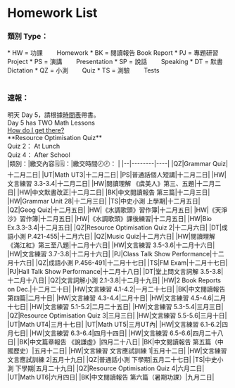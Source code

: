 # Homework List
<h3>類別 Type：</h3>
*   HW = 功課　　 Homework
*   BK = 閱讀報告 Book Report
*   PJ = 專題研習 Project
*   PS = 演講　　 Presentation
*   SP = 說話　　 Speaking
*   DT = 默書　　 Dictation
*   QZ = 小測　　 Quiz
*   TS = 測驗　　 Tests
<br/>
<br/>
<h3>速報： </h3>
明天 Day 5，請根據<a href="https://class2b-6h3a.onrender.com/docs/timetable_and_calandar">時間表</a>帶書。
<br/>Day 5 has TWO Math Lessons
<br/><a href="https://class2b-6h3a.onrender.com/docs/post">How do I get there?</a>
<br/>**Resource Optimisation Quiz** 
<br/>Quiz 2： At Lunch 
<br/>Quiz 4： After School
<br/>
|類別：|繳交內容🗒️🗒️：|繳交時間🕗🕗： |
|--|--------|----|
|QZ|Grammar Quiz|十二月二日|
|UT|Math UT3|十二月二日|
|PS|普通話個人短講|十二月二日|
|HW|文言練習 3.3-3.4|十二月二日|
|HW|閱讀理解 《虞美人》第三、五題|十二月二日|
|HW|中文默書改正|十二月二日|
|BK|中文閱讀報告 第三篇|十二月三日|
|HW|Grammar Unit 28|十二月三日|
|TS|中史小測 上學期|十二月五日|
|QZ|Geog Quiz|十二月五日|
|HW|《水調歌頭》習作簿|十二月五日|
|HW|《天淨沙》習作簿|十二月五日|
|HW|《水調歌頭》課後練習|十二月五日|
|HW|Bio Ex.3.3-3.4|十二月五日|
|QZ|Resource Optimisation Quiz 2|十二月六日|
|DT|成語小測 P.421-455|十二月六日|
|QZ|Music Quiz|十二月六日|
|HW|閱讀理解 《滿江紅》第三至八題|十二月十六日|
|HW|文言練習 3.5-3.6|十二月十六日|
|HW|文言練習 3.7-3.8|十二月十六日|
|PJ|Class Talk Show Performance|十二月十六日|
|QZ|成語小測 P.456-491|十二月十七日|
|TS|FM Exam|十二月十七日|
|PJ|Hall Talk Show Performance|十二月十八日|
|DT|堂上問文言詞解 3.5-3.8|十二月十八日|
|QZ|文言詞解小測 2.1-3.8|十二月十九日|
|HW|2 Book Reports on Dec.|十二月二十日|
|HW|文言練習 4.1-4.2|一月二十七日|
|BK|中文閱讀報告 第四篇|二月十日|
|HW|文言練習 4.3-4.4|二月十日|
|HW|文言練習 4.5-4.6|二月十七日|
|HW|文言練習 5.1-5.2|二月二十五日|
|HW|文言練習 5.3-5.4|三月三日|
|QZ|Resource Optimisation Quiz 3|三月三日|
|HW|文言練習 5.5-5.6|三月十日|
|UT|Math UT4|三月十七日|
|UT|Math UT5|三月UT內|
|HW|文言練習 6.1-6.2|四月七日|
|HW|文言練習 6.3-6.4|四月十四日|
|HW|文言練習 6.5-6.6|四月二十八日|
|BK|中文篇章報告 《說謙虛》|四月二十八日|
|BK|中文閱讀報告 第五篇（中國歷史）|五月十二日|
|HW|文言練習 文言應試訓練 1|五月十二日|
|HW|文言練習 文言應試訓練 2|五月十九日|
|QZ|普通話小測 下學期|五月二十七日|
|TS|中史小測 下學期|五月二十九日|
|QZ|Resource Optimisation Quiz 4|六月二日|
|UT|Math UT6|六月四日|
|BK|中文閱讀報告 第六篇（暑期功課）|九月二日|

<!---
Steven:
Epic story you have in Posts. I read it...
Wow.

Heison: 
I hope you know What I truly want to say.
I think I hide it too much.https://dictionary.cambridge.org/dictionary/english/trash-talk
Look Experiment.

......
i fixed your md table preview

-->
